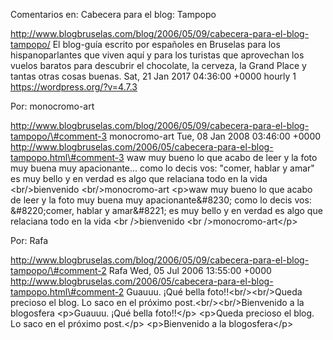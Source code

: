 Comentarios en: Cabecera para el blog: Tampopo

http://www.blogbruselas.com/blog/2006/05/09/cabecera-para-el-blog-tampopo/
El blog-guía escrito por españoles en Bruselas para los hispanoparlantes
que viven aquí y para los turistas que aprovechan los vuelos baratos
para descubrir el chocolate, la cerveza, la Grand Place y tantas otras
cosas buenas. Sat, 21 Jan 2017 04:36:00 +0000 hourly 1
https://wordpress.org/?v=4.7.3

Por: monocromo-art

http://www.blogbruselas.com/blog/2006/05/09/cabecera-para-el-blog-tampopo/\#comment-3
monocromo-art Tue, 08 Jan 2008 03:46:00 +0000
http://www.blogbruselas.com/2006/05/cabecera-para-el-blog-tampopo.html\#comment-3
waw muy bueno lo que acabo de leer y la foto muy buena muy
apacionante\... como lo decis vos: &quot;comer, hablar y amar&quot; es
muy bello y en verdad es algo que relaciana todo en la vida
&lt;br/&gt;bienvenido &lt;br/&gt;monocromo-art \<p\>waw muy bueno lo que
acabo de leer y la foto muy buena muy apacionante&\#8230; como lo decis
vos: &\#8220;comer, hablar y amar&\#8221; es muy bello y en verdad es
algo que relaciana todo en la vida \<br /\>bienvenido \<br
/\>monocromo-art\</p\>

Por: Rafa

http://www.blogbruselas.com/blog/2006/05/09/cabecera-para-el-blog-tampopo/\#comment-2
Rafa Wed, 05 Jul 2006 13:55:00 +0000
http://www.blogbruselas.com/2006/05/cabecera-para-el-blog-tampopo.html\#comment-2
Guauuu. ¡Qué bella foto!!&lt;br/&gt;&lt;br/&gt;Queda precioso el blog.
Lo saco en el próximo post.&lt;br/&gt;&lt;br/&gt;Bienvenido a la
blogosfera \<p\>Guauuu. ¡Qué bella foto!!\</p\> \<p\>Queda precioso el
blog. Lo saco en el próximo post.\</p\> \<p\>Bienvenido a la
blogosfera\</p\>
